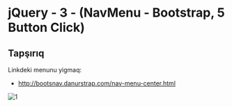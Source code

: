 # jQuery - 3 - (NavMenu - Bootstrap, 5 Button Click)

## Tapşırıq
Linkdeki menunu yigmaq:

-  http://bootsnav.danurstrap.com/nav-menu-center.html

![1](https://user-images.githubusercontent.com/25200958/27903575-d52fc856-624a-11e7-80d5-c4935310648d.jpg)